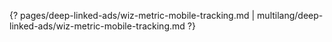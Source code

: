 {? pages/deep-linked-ads/wiz-metric-mobile-tracking.md | multilang/deep-linked-ads/wiz-metric-mobile-tracking.md ?}

